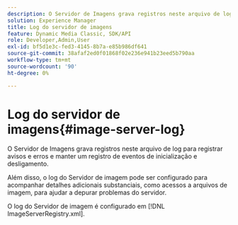 ```yaml
---
description: O Servidor de Imagens grava registros neste arquivo de log para registrar avisos e erros e manter um registro de eventos de inicialização e desligamento.
solution: Experience Manager
title: Log do servidor de imagens
feature: Dynamic Media Classic, SDK/API
role: Developer,Admin,User
exl-id: bf5d1e3c-fed3-4145-8b7a-e85b986df641
source-git-commit: 38afaf2ed0f01868f02e236e941b23eed5b790aa
workflow-type: tm+mt
source-wordcount: '90'
ht-degree: 0%

---
```


# Log do servidor de imagens{#image-server-log}

O Servidor de Imagens grava registros neste arquivo de log para registrar avisos e erros e manter um registro de eventos de inicialização e desligamento.

Além disso, o log do Servidor de imagem pode ser configurado para acompanhar detalhes adicionais substanciais, como acessos a arquivos de imagem, para ajudar a depurar problemas do servidor.

O log do Servidor de imagem é configurado em [!DNL ImageServerRegistry.xml].
